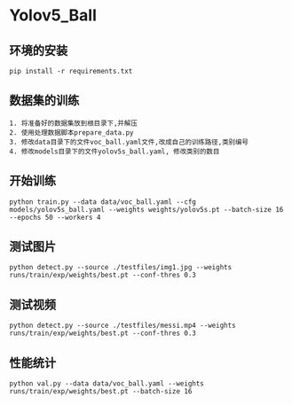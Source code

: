 <!--
 * @Date: 2023-04-24 09:05:55
 * @Author: Bruce
 * @Description: 
-->
# Yolov5_Ball

## 环境的安装

```
pip install -r requirements.txt
```

## 数据集的训练

```
1. 将准备好的数据集放到根目录下,并解压
2. 使用处理数据脚本prepare_data.py
3. 修改data目录下的文件voc_ball.yaml文件,改成自己的训练路径,类别编号
4. 修改models目录下的文件yolov5s_ball.yaml, 修改类别的数目
```

## **开始训练**

```
python train.py --data data/voc_ball.yaml --cfg models/yolov5s_ball.yaml --weights weights/yolov5s.pt --batch-size 16 --epochs 50 --workers 4
```

## **测试图片**

```
python detect.py --source ./testfiles/img1.jpg --weights runs/train/exp/weights/best.pt --conf-thres 0.3
```

## **测试视频**

```
python detect.py --source ./testfiles/messi.mp4 --weights runs/train/exp/weights/best.pt --conf-thres 0.3
```

## **性能统计**

```
python val.py --data data/voc_ball.yaml --weights runs/train/exp/weights/best.pt --batch-size 16
```